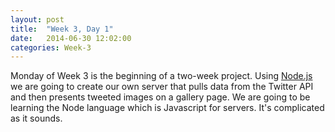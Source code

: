 ```yaml
---
layout: post
title:  "Week 3, Day 1"
date:   2014-06-30 12:02:00
categories: Week-3
---
```


Monday of Week 3 is the beginning of a two-week project. Using <a href="http://nodejs.org">Node.js</a> we are going to create our own server that pulls data from the Twitter API and then presents tweeted images on a gallery page. We are going to be learning the Node language which is Javascript for servers. It's complicated as it sounds.